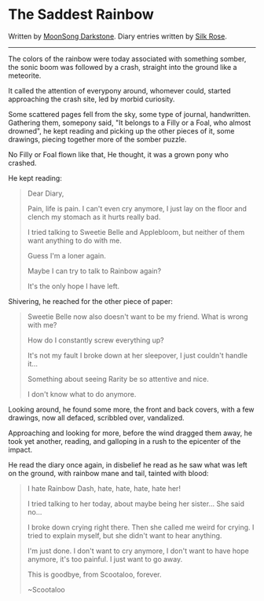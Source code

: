# The Saddest Rainbow

Written by [MoonSong Darkstone](https://www.fimfiction.net/user/612265/MoonSong+Darkstone).
Diary entries written by [Silk Rose](https://www.fimfiction.net/user/237915/Silk+Rose).

***

The colors of the rainbow were today associated with something somber, the sonic boom was followed by a crash, straight into the ground like a meteorite.

It called the attention of everypony around, whomever could, started approaching the crash site, led by morbid curiosity.

Some scattered pages fell from the sky, some type of journal, handwritten. 
Gathering them, somepony said, "It belongs to a Filly or a Foal, who almost drowned", he kept reading and picking up the other pieces of it, some drawings, piecing together more of the somber puzzle.

No Filly or Foal flown like that, He thought, it was a grown pony who crashed.

He kept reading:

> Dear Diary,
>
> Pain, life is pain. I can't even cry anymore, I just lay on the floor and clench my stomach as it hurts really bad.
>
> I tried talking to Sweetie Belle and Applebloom, but neither of them want anything to do with me.
>
> Guess I'm a loner again.
>
> Maybe I can try to talk to Rainbow again?
>
> It's the only hope I have left.

Shivering, he reached for the other piece of paper:

> Sweetie Belle now also doesn't want to be my friend. What is wrong with me?
>
> How do I constantly screw everything up?
>
> It's not my fault I broke down at her sleepover, I just couldn't handle it…
>
> Something about seeing Rarity be so attentive and nice.
>
> I don't know what to do anymore.

Looking around, he found some more, the front and back covers, with a few drawings, now all defaced, scribbled over, vandalized.

Approaching and looking for more, before the wind dragged them away, he took yet another, reading, and galloping in a rush to the epicenter of the impact.

He read the diary once again, in disbelief he read as he saw what was left on the ground, with rainbow mane and tail, tainted with blood:

> I hate Rainbow Dash, hate, hate, hate, hate her!
>
> I tried talking to her today, about maybe being her sister… She said no…
>
> I broke down crying right there. Then she called me weird for crying. I tried to explain myself, but she didn't want to hear anything.
>
> I'm just done. I don't want to cry anymore, I don't want to have hope anymore, it's too painful. I just want to go away.
>
> This is goodbye, from Scootaloo, forever.
>
> ~Scootaloo
